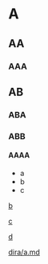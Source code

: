 # A

## AA

### AAA

## AB

### ABA

### ABB

#### AAAA

- a
- b
- c

[b](b.md)

[c](c.md)

[d](d.md)

[dira/a.md](dira/a.md)

